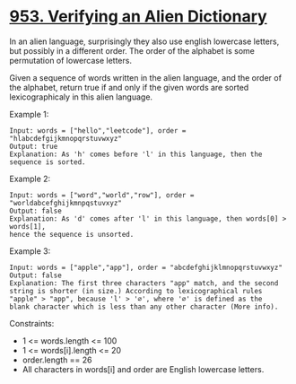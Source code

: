 [953. Verifying an Alien Dictionary](https://leetcode.com/problems/verifying-an-alien-dictionary/)
====================================

In an alien language, surprisingly they also use english lowercase letters,
but possibly in a different order. The order of the alphabet is some
permutation of lowercase letters.

Given a sequence of words written in the alien language, and the order of the alphabet,
return true if and only if the given words are sorted lexicographicaly in
this alien language.

Example 1:
```
Input: words = ["hello","leetcode"], order = "hlabcdefgijkmnopqrstuvwxyz"
Output: true
Explanation: As 'h' comes before 'l' in this language, then the sequence is sorted.
```

Example 2:
```
Input: words = ["word","world","row"], order = "worldabcefghijkmnpqstuvxyz"
Output: false
Explanation: As 'd' comes after 'l' in this language, then words[0] > words[1],
hence the sequence is unsorted.
```

Example 3:
```
Input: words = ["apple","app"], order = "abcdefghijklmnopqrstuvwxyz"
Output: false
Explanation: The first three characters "app" match, and the second
string is shorter (in size.) According to lexicographical rules
"apple" > "app", because 'l' > '∅', where '∅' is defined as the
blank character which is less than any other character (More info).
```

Constraints:
 - 1 <= words.length <= 100
 - 1 <= words[i].length <= 20
 - order.length == 26
 - All characters in words[i] and order are English lowercase letters.
